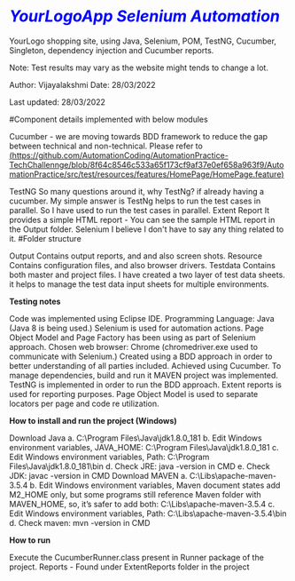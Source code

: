 # <span style="color:blue;">***YourLogoApp Selenium Automation***</span>

YourLogo shopping site, using Java, Selenium, POM, TestNG, Cucumber, Singleton, dependency injection and Cucumber reports.

Note: Test results may vary as the website might tends to change a lot.

Author: Vijayalakshmi Date: 28/03/2022

Last updated: 28/03/2022

#Component details implemented with below modules

Cucumber -  we are moving towards BDD framework to reduce the gap between technical and non-technical. Please refer to [(https://github.com/AutomationCoding/AutomationPractice-TechChallennge/blob/8f64c8546c533a65f173cf9af37e0ef658a963f9/AutomationPractice/src/test/resources/features/HomePage/HomePage.feature)](HomePage.feature)


TestNG So many questions around it, why TestNg? if already having a cucumber. My simple answer is TestNg helps to run the test cases in parallel. So I have used to run the test cases in parallel.
Extent Report It provides a simple HTML report - You can see the sample HTML report in the Output folder.
Selenium I believe I don't have to say any thing related to it.
#Folder structure

Output Contains output reports, and and also screen shots.
Resource Contains configuration files, and also browser drivers.
Testdata Contains both master and project files. I have created a two layer of test data sheets. it helps to manage the test data input sheets for multiple environments.

**Testing notes**

Code was implemented using Eclipse IDE. Programming Language: Java (Java 8 is being used.) Selenium is used for automation actions. Page Object Model and Page Factory has been using as part of Selenium approach. Chosen web browser: Chrome (chromedriver.exe used to communicate with Selenium.) Created using a BDD approach in order to better understanding of all parties included. Achieved using Cucumber. To manage dependencies, build and run it MAVEN project was implemented. TestNG is implemented in order to run the BDD approach. Extent reports is used for reporting purposes. Page Object Model is used to separate locators per page and code re utilization.

**How to install and run the project (Windows)**

Download Java a. C:\Program Files\Java\jdk1.8.0_181 b. Edit Windows environment variables, JAVA_HOME: C:\Program Files\Java\jdk1.8.0_181 c. Edit Windows environment variables, Path: C:\Program Files\Java\jdk1.8.0_181\bin d. Check JRE: java -version in CMD e. Check JDK: javac -version in CMD
Download MAVEN a. C:\Libs\apache-maven-3.5.4 b. Edit Windows environment variables, Maven document states add M2_HOME only, but some programs still reference Maven folder with MAVEN_HOME, so, it’s safer to add both: C:\Libs\apache-maven-3.5.4 c. Edit Windows environment variables, Path: C:\Libs\apache-maven-3.5.4\bin d. Check maven: mvn -version in CMD

**How to run**

Execute the CucumberRunner.class present in Runner package of the project.
Reports - Found under ExtentReports folder in the project
